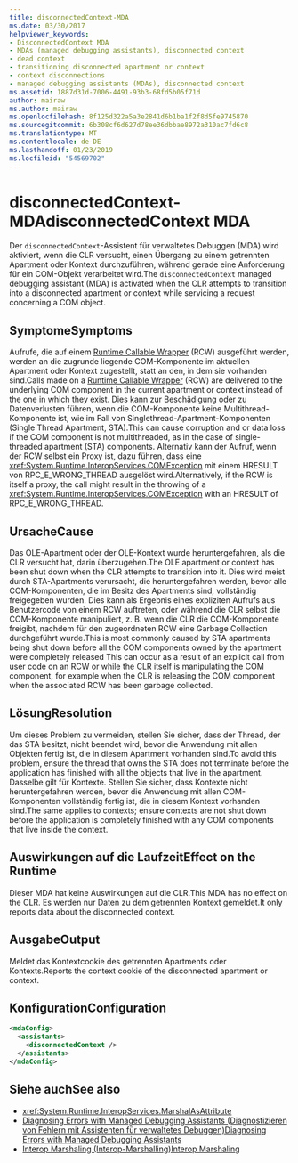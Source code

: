 ```yaml
---
title: disconnectedContext-MDA
ms.date: 03/30/2017
helpviewer_keywords:
- DisconnectedContext MDA
- MDAs (managed debugging assistants), disconnected context
- dead context
- transitioning disconnected apartment or context
- context disconnections
- managed debugging assistants (MDAs), disconnected context
ms.assetid: 1887d31d-7006-4491-93b3-68fd5b05f71d
author: mairaw
ms.author: mairaw
ms.openlocfilehash: 8f125d322a5a3e2841d6b1ba1f2f8d5fe9745870
ms.sourcegitcommit: 6b308cf6d627d78ee36dbbae8972a310ac7fd6c8
ms.translationtype: MT
ms.contentlocale: de-DE
ms.lasthandoff: 01/23/2019
ms.locfileid: "54569702"
---
```

# <a name="disconnectedcontext-mda"></a><span data-ttu-id="46a03-102">disconnectedContext-MDA</span><span class="sxs-lookup"><span data-stu-id="46a03-102">disconnectedContext MDA</span></span>
<span data-ttu-id="46a03-103">Der `disconnectedContext`-Assistent für verwaltetes Debuggen (MDA) wird aktiviert, wenn die CLR versucht, einen Übergang zu einem getrennten Apartment oder Kontext durchzuführen, während gerade eine Anforderung für ein COM-Objekt verarbeitet wird.</span><span class="sxs-lookup"><span data-stu-id="46a03-103">The `disconnectedContext` managed debugging assistant (MDA) is activated when the CLR attempts to transition into a disconnected apartment or context while servicing a request concerning a COM object.</span></span>  
  
## <a name="symptoms"></a><span data-ttu-id="46a03-104">Symptome</span><span class="sxs-lookup"><span data-stu-id="46a03-104">Symptoms</span></span>  
 <span data-ttu-id="46a03-105">Aufrufe, die auf einem [Runtime Callable Wrapper](../../../docs/framework/interop/runtime-callable-wrapper.md) (RCW) ausgeführt werden, werden an die zugrunde liegende COM-Komponente im aktuellen Apartment oder Kontext zugestellt, statt an den, in dem sie vorhanden sind.</span><span class="sxs-lookup"><span data-stu-id="46a03-105">Calls made on a [Runtime Callable Wrapper](../../../docs/framework/interop/runtime-callable-wrapper.md) (RCW) are delivered to the underlying COM component in the current apartment or context instead of the one in which they exist.</span></span> <span data-ttu-id="46a03-106">Dies kann zur Beschädigung oder zu Datenverlusten führen, wenn die COM-Komponente keine Multithread-Komponente ist, wie im Fall von Singlethread-Apartment-Komponenten (Single Thread Apartment, STA).</span><span class="sxs-lookup"><span data-stu-id="46a03-106">This can cause corruption and or data loss if the COM component is not multithreaded, as in the case of single-threaded apartment (STA) components.</span></span> <span data-ttu-id="46a03-107">Alternativ kann der Aufruf, wenn der RCW selbst ein Proxy ist, dazu führen, dass eine <xref:System.Runtime.InteropServices.COMException> mit einem HRESULT von RPC_E_WRONG_THREAD ausgelöst wird.</span><span class="sxs-lookup"><span data-stu-id="46a03-107">Alternatively, if the RCW is itself a proxy, the call might result in the throwing of a <xref:System.Runtime.InteropServices.COMException> with an HRESULT of RPC_E_WRONG_THREAD.</span></span>  
  
## <a name="cause"></a><span data-ttu-id="46a03-108">Ursache</span><span class="sxs-lookup"><span data-stu-id="46a03-108">Cause</span></span>  
 <span data-ttu-id="46a03-109">Das OLE-Apartment oder der OLE-Kontext wurde heruntergefahren, als die CLR versucht hat, darin überzugehen.</span><span class="sxs-lookup"><span data-stu-id="46a03-109">The OLE apartment or context has been shut down when the CLR attempts to transition into it.</span></span> <span data-ttu-id="46a03-110">Dies wird meist durch STA-Apartments verursacht, die heruntergefahren werden, bevor alle COM-Komponenten, die im Besitz des Apartments sind, vollständig freigegeben wurden. Dies kann als Ergebnis eines expliziten Aufrufs aus Benutzercode von einem RCW auftreten, oder während die CLR selbst die COM-Komponente manipuliert, z. B. wenn die CLR die COM-Komponente freigibt, nachdem für den zugeordneten RCW eine Garbage Collection durchgeführt wurde.</span><span class="sxs-lookup"><span data-stu-id="46a03-110">This is most commonly caused by STA apartments being shut down before all the COM components owned by the apartment were completely released This can occur as a result of an explicit call from user code on an RCW or while the CLR itself is manipulating the COM component, for example when the CLR is releasing the COM component when the associated RCW has been garbage collected.</span></span>  
  
## <a name="resolution"></a><span data-ttu-id="46a03-111">Lösung</span><span class="sxs-lookup"><span data-stu-id="46a03-111">Resolution</span></span>  
 <span data-ttu-id="46a03-112">Um dieses Problem zu vermeiden, stellen Sie sicher, dass der Thread, der das STA besitzt, nicht beendet wird, bevor die Anwendung mit allen Objekten fertig ist, die in diesem Apartment vorhanden sind.</span><span class="sxs-lookup"><span data-stu-id="46a03-112">To avoid this problem, ensure the thread that owns the STA does not terminate before the application has finished with all the objects that live in the apartment.</span></span> <span data-ttu-id="46a03-113">Dasselbe gilt für Kontexte. Stellen Sie sicher, dass Kontexte nicht heruntergefahren werden, bevor die Anwendung mit allen COM-Komponenten vollständig fertig ist, die in diesem Kontext vorhanden sind.</span><span class="sxs-lookup"><span data-stu-id="46a03-113">The same applies to contexts; ensure contexts are not shut down before the application is completely finished with any COM components that live inside the context.</span></span>  
  
## <a name="effect-on-the-runtime"></a><span data-ttu-id="46a03-114">Auswirkungen auf die Laufzeit</span><span class="sxs-lookup"><span data-stu-id="46a03-114">Effect on the Runtime</span></span>  
 <span data-ttu-id="46a03-115">Dieser MDA hat keine Auswirkungen auf die CLR.</span><span class="sxs-lookup"><span data-stu-id="46a03-115">This MDA has no effect on the CLR.</span></span> <span data-ttu-id="46a03-116">Es werden nur Daten zu dem getrennten Kontext gemeldet.</span><span class="sxs-lookup"><span data-stu-id="46a03-116">It only reports data about the disconnected context.</span></span>  
  
## <a name="output"></a><span data-ttu-id="46a03-117">Ausgabe</span><span class="sxs-lookup"><span data-stu-id="46a03-117">Output</span></span>  
 <span data-ttu-id="46a03-118">Meldet das Kontextcookie des getrennten Apartments oder Kontexts.</span><span class="sxs-lookup"><span data-stu-id="46a03-118">Reports the context cookie of the disconnected apartment or context.</span></span>  
  
## <a name="configuration"></a><span data-ttu-id="46a03-119">Konfiguration</span><span class="sxs-lookup"><span data-stu-id="46a03-119">Configuration</span></span>  
  
```xml  
<mdaConfig>  
  <assistants>  
    <disconnectedContext />  
  </assistants>  
</mdaConfig>  
```  
  
## <a name="see-also"></a><span data-ttu-id="46a03-120">Siehe auch</span><span class="sxs-lookup"><span data-stu-id="46a03-120">See also</span></span>
- <xref:System.Runtime.InteropServices.MarshalAsAttribute>
- [<span data-ttu-id="46a03-121">Diagnosing Errors with Managed Debugging Assistants (Diagnostizieren von Fehlern mit Assistenten für verwaltetes Debuggen)</span><span class="sxs-lookup"><span data-stu-id="46a03-121">Diagnosing Errors with Managed Debugging Assistants</span></span>](../../../docs/framework/debug-trace-profile/diagnosing-errors-with-managed-debugging-assistants.md)
- [<span data-ttu-id="46a03-122">Interop Marshaling (Interop-Marshalling)</span><span class="sxs-lookup"><span data-stu-id="46a03-122">Interop Marshaling</span></span>](../../../docs/framework/interop/interop-marshaling.md)
